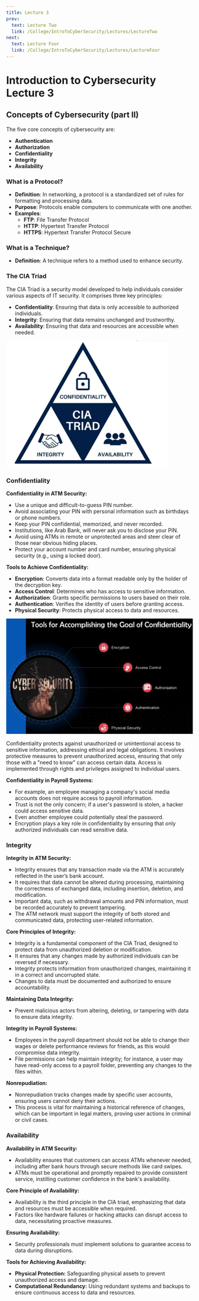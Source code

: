 ```yaml
---
title: Lecture 3
prev:
  text: Lecture Two
  link: /College/IntroToCyberSecurity/Lectures/LectureTwo
next:
  text: Lecture Four
  link: /College/IntroToCyberSecurity/Lectures/LectureFour
---
```


# Introduction to Cybersecurity Lecture 3

## Concepts of Cybersecurity (part II)

The five core concepts of cybersecurity are:

- **Authentication**
- **Authorization**
- **Confidentiality**
- **Integrity**
- **Availability**

### What is a Protocol?

- **Definition**: In networking, a protocol is a standardized set of rules for formatting and processing data.
- **Purpose**: Protocols enable computers to communicate with one another.
- **Examples**:
  - **FTP**: File Transfer Protocol
  - **HTTP**: Hypertext Transfer Protocol
  - **HTTPS**: Hypertext Transfer Protocol Secure

### What is a Technique?

- **Definition**: A technique refers to a method used to enhance security.

### The CIA Triad

The CIA Triad is a security model developed to help individuals consider various aspects of IT security. It comprises three key principles:

- **Confidentiality**: Ensuring that data is only accessible to authorized individuals.
- **Integrity**: Ensuring that data remains unchanged and trustworthy.
- **Availability**: Ensuring that data and resources are accessible when needed.

![](../imgs/figure2.png)

### Confidentiality

**Confidentiality in ATM Security:**

- Use a unique and difficult-to-guess PIN number.
- Avoid associating your PIN with personal information such as birthdays or phone numbers.
- Keep your PIN confidential, memorized, and never recorded.
- Institutions, like Arab Bank, will never ask you to disclose your PIN.
- Avoid using ATMs in remote or unprotected areas and steer clear of those near obvious hiding places.
- Protect your account number and card number, ensuring physical security (e.g., using a locked door).

**Tools to Achieve Confidentiality:**

- **Encryption**: Converts data into a format readable only by the holder of the decryption key.
- **Access Control**: Determines who has access to sensitive information.
- **Authorization**: Grants specific permissions to users based on their role.
- **Authentication**: Verifies the identity of users before granting access.
- **Physical Security**: Protects physical access to data and resources.

![](../imgs/figure3.png)

Confidentiality protects against unauthorized or unintentional access to sensitive information, addressing ethical and legal obligations. It involves protective measures to prevent unauthorized access, ensuring that only those with a "need to know" can access certain data. Access is implemented through rights and privileges assigned to individual users.

**Confidentiality in Payroll Systems:**

- For example, an employee managing a company's social media accounts does not require access to payroll information.
- Trust is not the only concern; if a user's password is stolen, a hacker could access sensitive data.
- Even another employee could potentially steal the password.
- Encryption plays a key role in confidentiality by ensuring that only authorized individuals can read sensitive data.

### Integrity

**Integrity in ATM Security:**

- Integrity ensures that any transaction made via the ATM is accurately reflected in the user’s bank account.
- It requires that data cannot be altered during processing, maintaining the correctness of exchanged data, including insertion, deletion, and modification.
- Important data, such as withdrawal amounts and PIN information, must be recorded accurately to prevent tampering.
- The ATM network must support the integrity of both stored and communicated data, protecting user-related information.

**Core Principles of Integrity:**

- Integrity is a fundamental component of the CIA Triad, designed to protect data from unauthorized deletion or modification.
- It ensures that any changes made by authorized individuals can be reversed if necessary.
- Integrity protects information from unauthorized changes, maintaining it in a correct and uncorrupted state.
- Changes to data must be documented and authorized to ensure accountability.

**Maintaining Data Integrity:**

- Prevent malicious actors from altering, deleting, or tampering with data to ensure data integrity.

**Integrity in Payroll Systems:**

- Employees in the payroll department should not be able to change their wages or delete performance reviews for friends, as this would compromise data integrity.
- File permissions can help maintain integrity; for instance, a user may have read-only access to a payroll folder, preventing any changes to the files within.

**Nonrepudiation:**

- Nonrepudiation tracks changes made by specific user accounts, ensuring users cannot deny their actions.
- This process is vital for maintaining a historical reference of changes, which can be important in legal matters, proving user actions in criminal or civil cases.

### Availability

**Availability in ATM Security:**

- Availability ensures that customers can access ATMs whenever needed, including after bank hours through secure methods like card swipes.
- ATMs must be operational and promptly repaired to provide consistent service, instilling customer confidence in the bank's availability.

**Core Principle of Availability:**

- Availability is the third principle in the CIA triad, emphasizing that data and resources must be accessible when required.
- Factors like hardware failures or hacking attacks can disrupt access to data, necessitating proactive measures.

**Ensuring Availability:**

- Security professionals must implement solutions to guarantee access to data during disruptions.

**Tools for Achieving Availability:**

- **Physical Protection:** Safeguarding physical assets to prevent unauthorized access and damage.
- **Computational Redundancy:** Using redundant systems and backups to ensure continuous access to data and resources.
